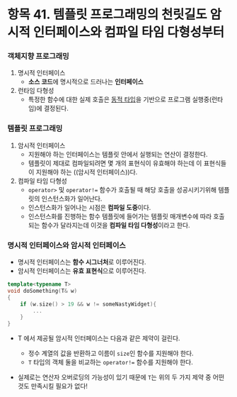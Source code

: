# 항목 41. 템플릿 프로그래밍의 천릿길도 암시적 인터페이스와 컴파일 타임 다형성부터
### 객체지향 프로그래밍
1. 명시적 인터페이스
    - **소스 코드**에 명시적으로 드러나는 **인터페이스**
2. 런타임 다형성
    - 특정한 함수에 대한 실제 호출은 [동적 타입](/Chapter6/Item37.md)을 기반으로 프로그램 실행중(런타임)에 결정된다.

### 템플릿 프로그래밍
1. 암시적 인터페이스
    - 지원해야 하는 인터페이스는 템플릿 안에서 실행되는 연산이 결정한다.
    - 템플릿이 제대로 컴파일되려면 몇 개의 표현식이 유효해야 하는데 이 표현식들이 지원해야 하는 ((암시적 인터페이스))다.
2. 컴파일 타임 다형성
    - `operator>` 및 `operator!=` 함수가 호출될 때 해당 호출을 성공시키기위해 템플릿의 인스턴스화가 일어난다.
    - 인스턴스화가 일어나는 시점은 **컴파일 도중**이다.
    - 인스턴스화를 진행하는 함수 템플릿에 들어가는 템플릿 매개변수에 따라 호출되는 함수가 달라지는데 이것을 **컴파일 타임 다형성**이라고 한다.

### 명시적 인터페이스와 암시적 인터페이스
- 명시적 인터페이스는 **함수 시그너처**로 이루어진다.
- 암시적 인터페이스는 **유효 표현식**으로 이루어진다.
```cpp
template<typename T>
void doSomething(T& w)
{
    if (w.size() > 19 && w != someNastyWidget){
        ...
    }
}
```
- T 에서 제공될 암시적 인터페이스는 다음과 같은 제약이 걸린다.
    - 정수 계열의 값을 반환하고 이름이 `size`인 함수를 지원해야 한다.
    - `T` 타입의 객체 둘을 비교하는 `operator!=` 함수를 지원해야 한다.

- 실제로는 연산자 오버로딩의 가능성이 있기 때문에 `T`는 위의 두 가지 제약 중 어떤 것도 만족시킬 필요가 없다!